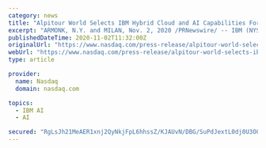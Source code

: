 ```yaml
---
category: news
title: "Alpitour World Selects IBM Hybrid Cloud and AI Capabilities For a More Personalized Customer Experience"
excerpt: "ARMONK, N.Y. and MILAN, Nov. 2, 2020 /PRNewswire/ -- IBM (NYSE: IBM) and Italy's leading travel company, Alpitour Group, announced that it has selected IBM Watson, enabled by hybrid cloud ..."
publishedDateTime: 2020-11-02T11:32:00Z
originalUrl: "https://www.nasdaq.com/press-release/alpitour-world-selects-ibm-hybrid-cloud-and-ai-capabilities-for-a-more-personalized"
webUrl: "https://www.nasdaq.com/press-release/alpitour-world-selects-ibm-hybrid-cloud-and-ai-capabilities-for-a-more-personalized"
type: article

provider:
  name: Nasdaq
  domain: nasdaq.com

topics:
  - IBM AI
  - AI

secured: "RgLsJh21MeAER1xnj2QyNkjFpL6hhssZ/KJAUvN/DBG/SuPdJextL0dj0U3O0H8+9PdVlsoQpl3a7XGi55DRp+h4tsXMfXQUiX+IA8zNVzFyEhwSZdz3/y0ojX+nPbQJmtLKQOzbvQm0q61FuodKqUe5HV7etL6MMvILapLihfmu2r03f/KQpvw8Fse7U4f3Hnt1IXbmWZA28s7QCJ/Lj7OCr3DvvJFT25JNF2QP+1qsxpRS6TeS5LYCe25onoi1MnOfoTThYbj6qK95ucgMe4WITagIIYHnMj7YbikoHIjD5wpksq6TWEb994PR0VVU2rtwrNvf6TvuAdFOknLcMdbNYIMgg9J3bgQ6iFSNrzE=;RPpBG4iRzjfQaR4tV0Cfpw=="
---
```


